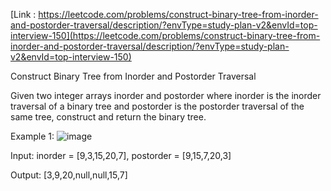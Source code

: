 [Link : https://leetcode.com/problems/construct-binary-tree-from-inorder-and-postorder-traversal/description/?envType=study-plan-v2&envId=top-interview-150](https://leetcode.com/problems/construct-binary-tree-from-inorder-and-postorder-traversal/description/?envType=study-plan-v2&envId=top-interview-150)

Construct Binary Tree from Inorder and Postorder Traversal

Given two integer arrays inorder and postorder where inorder is the inorder traversal of a binary tree and postorder is the postorder traversal of the same tree, construct and return the binary tree.

 

Example 1:
![image](https://github.com/Viv0508/100-days-of-code/assets/95094911/aac42a0d-ee56-47d1-8637-dbe14eaad806)



Input: inorder = [9,3,15,20,7], postorder = [9,15,7,20,3]

Output: [3,9,20,null,null,15,7]
